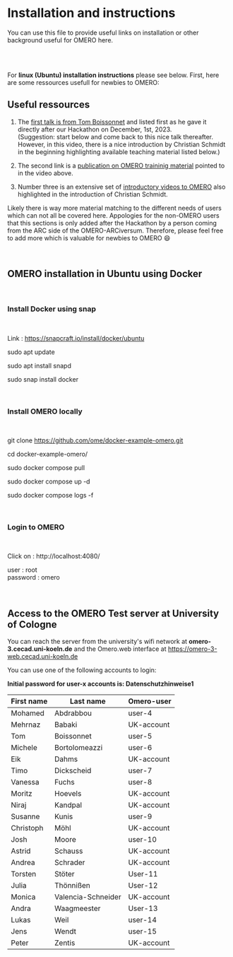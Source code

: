 # Installation and instructions

You can use this file to provide useful links on installation or other background useful for OMERO here.

<br /><br />

For **linux (Ubuntu) installation instructions** please see below.
First, here are some ressources usefull for newbies to OMERO: 

## Useful ressources
1) The [first talk is from Tom Boissonnet](https://www.youtube.com/watch?v=BNZKMiuK7kg&t=306s) and listed first as he gave it directly after our Hackathon on December, 1st, 2023.   
(Suggestion: start below and come back to this nice talk thereafter. However, in this video, there is a nice introduction by Christian Schmidt in the beginning highlighting available teaching material listed below.)

2) The second link is a [publication on OMERO traininig material](https://zenodo.org/records/8323588) pointed to in the video above.
   
3) Number three is an extensive set of [introductory videos to OMERO](https://www.youtube.com/playlist?list=PL2k-L-zWPoR7SHjG1HhDIwLZj0MB_stlU) also highlighted in the introduction of Christian Schmidt.

Likely there is way more material matching to the different needs of users which can not all be covered here. Appologies for the non-OMERO users that this sections is only added after the Hackathon by a person coming from the ARC side of the OMERO-ARCiversum. Therefore, please feel free to add more which is valuable for newbies to OMERO :smile:

<br/>

## OMERO installation in Ubuntu using Docker

<br />

### Install Docker using snap  

<br />

Link : https://snapcraft.io/install/docker/ubuntu  <br /> 

sudo apt update <br />

sudo apt install snapd <br />

sudo snap install docker <br />


<br />

### Install OMERO locally

<br />

git clone https://github.com/ome/docker-example-omero.git  <br />

cd docker-example-omero/    <br />

sudo docker compose pull    <br />

sudo docker compose up -d   <br />

sudo docker compose logs -f  <br />


<br />

### Login to OMERO

<br />

Click on : http://localhost:4080/    <br />

user     : root  <br />
password : omero <br />

<br/>

## Access to the OMERO Test server at University of Cologne

You can reach the server from the university's wifi network at **omero-3.cecad.uni-koeln.de** and the Omero.web interface at https://omero-3-web.cecad.uni-koeln.de

You can use one of the following accounts to login:

**Initial password for user-x accounts is: Datenschutzhinweise1**

|First name|Last name|Omero-user|
|---|---|---|
|Mohamed|Abdrabbou|user-4|
|Mehrnaz|Babaki|UK-account|
|Tom|Boissonnet|user-5|
|Michele|Bortolomeazzi|user-6|
|Eik|Dahms|UK-account|
|Timo|Dickscheid|	user-7|
|Vanessa|	Fuchs|	user-8|
|Moritz|	Hoevels|	UK-account|
|Niraj|	Kandpal|	UK-account|
|Susanne|	Kunis|	user-9|
|Christoph|	Möhl|	UK-account|
|Josh|	Moore|	user-10|
|Astrid|	Schauss|	UK-account|
|Andrea|	Schrader|	UK-account|
|Torsten|	Stöter|	User-11|
|Julia|	Thönnißen|	User-12|
|Monica|	Valencia-Schneider|	UK-account|
|Andra|	Waagmeester|	User-13|
|Lukas|	Weil|	user-14|
|Jens|	Wendt|	user-15|
|Peter|	Zentis|	UK-account|
